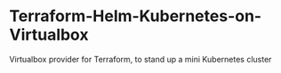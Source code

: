 # Terraform-Helm-Kubernetes-on-Virtualbox
Virtualbox provider for Terraform, to stand up a mini Kubernetes cluster

